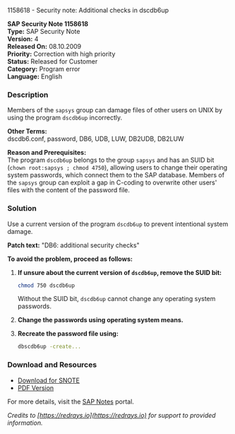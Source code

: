 1158618 - Security note: Additional checks in dscdb6up

**SAP Security Note 1158618**  
**Type:** SAP Security Note  
**Version:** 4  
**Released On:** 08.10.2009  
**Priority:** Correction with high priority  
**Status:** Released for Customer  
**Category:** Program error  
**Language:** English  

### Description

Members of the `sapsys` group can damage files of other users on UNIX by using the program `dscdb6up` incorrectly.

**Other Terms:**  
dscdb6.conf, password, DB6, UDB, LUW, DB2UDB, DB2LUW

**Reason and Prerequisites:**  
The program `dscdb6up` belongs to the group `sapsys` and has an SUID bit (`chown root:sapsys ; chmod 4750`), allowing users to change their operating system passwords, which connect them to the SAP database. Members of the `sapsys` group can exploit a gap in C-coding to overwrite other users' files with the content of the password file.

### Solution

Use a current version of the program `dscdb6up` to prevent intentional system damage.

**Patch text:** "DB6: additional security checks"

**To avoid the problem, proceed as follows:**

1. **If unsure about the current version of `dscdb6up`, remove the SUID bit:**
   ```bash
   chmod 750 dscdb6up
   ```
   Without the SUID bit, `dscdb6up` cannot change any operating system passwords.

2. **Change the passwords using operating system means.**

3. **Recreate the password file using:**
   ```bash
   dbscdb6up -create...
   ```

### Download and Resources

- [Download for SNOTE](https://notesdownloads.sap.com/note/0040000016620812017)
- [PDF Version](https://userapps.support.sap.com/sap/support/sfm/notes/print/0001158618?language=en-US&token=0E9C454222848B10E5B4C648B5F8B8E4)

For more details, visit the [SAP Notes](https://me.sap.com/) portal.

*Credits to [https://redrays.io](https://redrays.io) for support to provided information.*